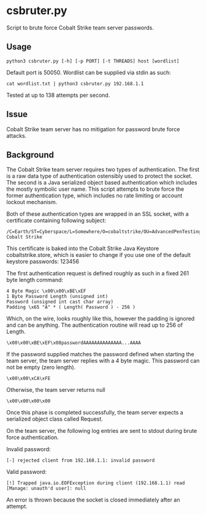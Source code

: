 # csbruter.py

Script to brute force Cobalt Strike team server passwords.

## Usage

```
python3 csbruter.py [-h] [-p PORT] [-t THREADS] host [wordlist]
```

Default port is 50050. Wordlist can be supplied via stdin as such:

```
cat wordlist.txt | python3 csbruter.py 192.168.1.1
```

Tested at up to 138 attempts per second.

## Issue

Cobalt Strike team server has no mitigation for password brute force
attacks.

## Background

The Cobalt Strike team server requires two types of authentication. The
first is a raw data type of authentication ostensibly used to protect
the socket. The second is a Java serialized object based authentication
which includes the mostly symbolic user name. This script attempts to
brute force the former authentication type, which includes no rate
limiting or account lockout mechanism.

Both of these authentication types are wrapped in an SSL socket, with
a certificate containing following subject:

```
/C=Earth/ST=Cyberspace/L=Somewhere/O=cobaltstrike/OU=AdvancedPenTesting/CN=Major Cobalt Strike
```

This certificate is baked into the Cobalt Strike Java Keystore
cobaltstrike.store, which is easier to change if you use one of the
default keystore passwords: 123456

The first authentication request is defined roughly as such in a fixed
261 byte length command:

```
4 Byte Magic \x00\x00\xBE\xEF
1 Byte Password Length (unsigned int)
Password (unsigned int cast char array)
Padding \x65 "A" * ( Length( Password ) - 256 )
```

Which, on the wire, looks roughly like this, however the padding is
ignored and can be anything. The authentication routine will read up to
256 of Length.

```
\x00\x00\xBE\xEF\x08passwordAAAAAAAAAAAAAA...AAAA
```

If the password supplied matches the password defined when starting the
team server, the team server replies with a 4 byte magic. This password
can not be empty (zero length).

```
\x00\x00\xCA\xFE
```

Otherwise, the team server returns null

```
\x00\x00\x00\x00
```

Once this phase is completed successfully, the team server expects a
serialized object class called Request.

On the team server, the following log entries are sent to stdout during
brute force authentication.

Invalid password:
```
[-] rejected client from 192.168.1.1: invalid password
```

Valid password:
```
[!] Trapped java.io.EOFException during client (192.168.1.1) read [Manage: unauth'd user]: null
```

An error is thrown because the socket is closed immediately after an
attempt.